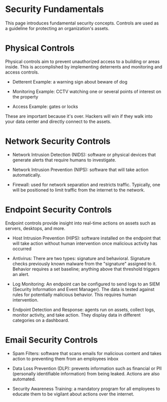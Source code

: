 # Security Fundamentals

This page introduces fundamental security concepts. Controls are used as a guideline for protecting an organization's assets.

# <span style="font-size: 26px;">Physical Controls</span>

Physical controls aim to prevent unauthorized access to a building or areas inside. This is accomplished by implementing deterrents and monitoring and access controls. 

- Detterent Example: a warning sign about beware of dog

- Monitoring Example: CCTV watching one or several points of interest on the property

- Access Example: gates or locks

These are important because it's over. Hackers will win if they walk into your data center and directly connect to the assets. 

# <span style="font-size: 26px;">Network Security Controls</span>

- Network Intrusion Detection (NIDS): software or physical devices that generate alerts that require humans to investigate. 

- Network Intrusion Prevention (NIPS): software that will take action automatically. 

- Firewall: used for network separation and restricts traffic. Typically, one will be positioned to limit traffic from the internet to the network.

# <span style="font-size: 26px;">Endpoint Security Controls</span>

Endpoint controls provide insight into real-time actions on assets such as servers, desktops, and more. 

- Host Intrusion Prevention (HIPS): software installed on the endpoint that will take action without human intervention once malicious activity has occurred

- Antivirus: There are two types: signature and behavioral. Signature checks previously known malware from the "signature" assigned to it. Behavior requires a set baseline; anything above that threshold triggers an alert.

- Log Monitoring: An endpoint can be configured to send logs to an SIEM (Security Information and Event Manager). The data is tested against rules for potentially malicious behavior. This requires human intervention.

- Endpoint Detection and Response: agents run on assets, collect logs, monitor activity, and take action. They display data in different categories on a dashboard. 

# <span style="font-size: 26px;">Email Security Controls</span>

- Spam Filters: software that scans emails for malicious content and takes action to preventing them from an employees inbox

- Data Loss Prevention (DLP): prevents information such as financial or PII (personally identifiable information) from being leaked. Actions are also automated.

- Security Awareness Training: a mandatory program for all employees to educate them to be vigilant about actions over the internet.

